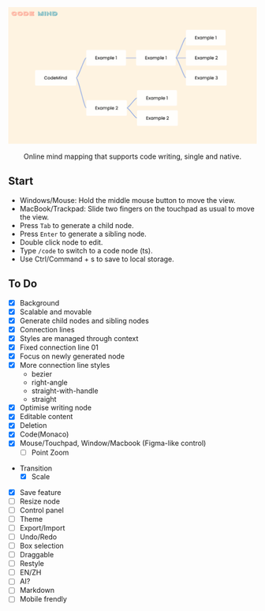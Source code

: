 ![Code Mind](./screenshot.png)

<div align="center">
Online mind mapping that supports code writing, single and native.
</div>

## Start

- Windows/Mouse: Hold the middle mouse button to move the view.
- MacBook/Trackpad: Slide two fingers on the touchpad as usual to move the view.
- Press `Tab` to generate a child node.
- Press `Enter` to generate a sibling node.
- Double click node to edit.
- Type `/code` to switch to a code node (ts).
- Use Ctrl/Command + s to save to local storage.

## To Do

- [x] Background
- [x] Scalable and movable
- [x] Generate child nodes and sibling nodes
- [x] Connection lines
- [x] Styles are managed through context
- [x] Fixed connection line 01
- [x] Focus on newly generated node
- [x] More connection line styles
  - bezier
  - right-angle
  - straight-with-handle
  - straight
- [x] Optimise writing node
- [x] Editable content
- [x] Deletion
- [x] Code(Monaco)
- [x] Mouse/Touchpad, Window/Macbook (Figma-like control)
  - [ ] Point Zoom
- Transition
  - [x] Scale
- [x] Save feature
- [ ] Resize node
- [ ] Control panel
- [ ] Theme
- [ ] Export/Import
- [ ] Undo/Redo
- [ ] Box selection
- [ ] Draggable
- [ ] Restyle
- [ ] EN/ZH
- [ ] AI?
- [ ] Markdown
- [ ] Mobile frendly
